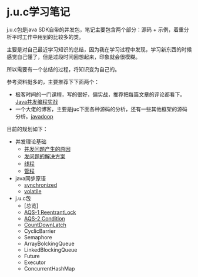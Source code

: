 # <i class="fab fa-java"></i>j.u.c学习笔记

j.u.c包是java SDK自带的并发包，笔记主要包含两个部分：源码 + 示例，着重分析平时工作中用到的比较多的类。

主要是对自己最近学习知识的总结，因为我在学习过程中发现，学习新东西的时候感觉自己懂了，但是过段时间回想起来，印象就会很模糊。

所以需要有一个总结的过程，将知识变为自己的。

参考资料挺多的，主要推荐下下面两个：
* 极客时间的一门课程，写的很好，偏实战，推荐把每篇文章的评论都看下。[Java并发编程实战](https://time.geekbang.org/column/intro/100023901)
* 一个大佬的博客，主要是juc下面各种源码的分析，还有一些其他框架的源码分析。[javadoop](https://www.javadoop.com/)

目前的规划如下：

* 并发理论基础
  * [并发问题产生的原因](/chapter01/并发问题产生原因.md)
  * [发问题的解决方案](/chapter01/并发问题的解决方案.md)
  * [线程](/chapter01/线程.md)
  * [管程](/chapter01/管程.md)
* java同步原语
  * [synchronized](/chapter02/synchronized.md)
  * [volatile](/chapter02/volatile.md)
* j.u.c包
  * [总览]
  * [AQS-1 ReentrantLock](/chapter03/AQS-1.md)
  * [AQS-2 Condition](/chapter03/AQS-2.md)
  * [CountDownLatch](/chapter03/CountDownLatch.md)
  * CyclicBarrier
  * Semaphore
  * ArrayBolckingQueue
  * LinkedBlockingQueue
  * Future
  * Executor
  * ConcurrentHashMap
